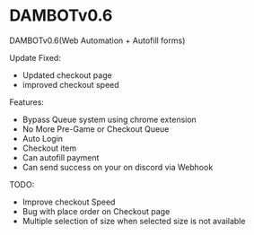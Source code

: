 # DAMBOTv0.6
DAMBOTv0.6(Web Automation + Autofill forms)

 Update Fixed:
- Updated checkout page
- improved checkout speed

 Features:
- Bypass Queue system using chrome extension
- No More Pre-Game or Checkout Queue
- Auto Login
- Checkout item 
- Can autofill payment
- Can send success on your on discord via Webhook


 TODO:
- Improve checkout Speed
- Bug with place order on Checkout page
- Multiple selection of size when selected size is not available
